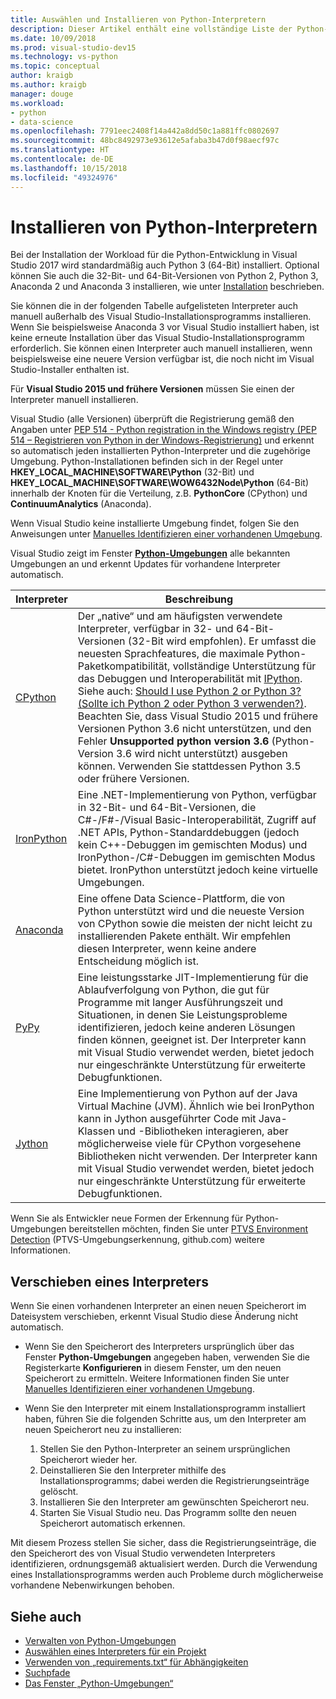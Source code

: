 ```yaml
---
title: Auswählen und Installieren von Python-Interpretern
description: Dieser Artikel enthält eine vollständige Liste der Python-Interpreter, die in Visual Studio unterstützt werden, sowie kurze Anweisungen dazu, wo die entsprechenden Installationsprogramme zu finden sind.
ms.date: 10/09/2018
ms.prod: visual-studio-dev15
ms.technology: vs-python
ms.topic: conceptual
author: kraigb
ms.author: kraigb
manager: douge
ms.workload:
- python
- data-science
ms.openlocfilehash: 7791eec2408f14a442a8dd50c1a881ffc0802697
ms.sourcegitcommit: 48bc8492973e93612e5afaba3b47d0f98aecf97c
ms.translationtype: HT
ms.contentlocale: de-DE
ms.lasthandoff: 10/15/2018
ms.locfileid: "49324976"
---
```

# <a name="install-python-interpreters"></a>Installieren von Python-Interpretern

Bei der Installation der Workload für die Python-Entwicklung in Visual Studio 2017 wird standardmäßig auch Python 3 (64-Bit) installiert. Optional können Sie auch die 32-Bit- und 64-Bit-Versionen von Python 2, Python 3, Anaconda 2 und Anaconda 3 installieren, wie unter [Installation](installing-python-support-in-visual-studio.md) beschrieben.

Sie können die in der folgenden Tabelle aufgelisteten Interpreter auch manuell außerhalb des Visual Studio-Installationsprogramms installieren. Wenn Sie beispielsweise Anaconda 3 vor Visual Studio installiert haben, ist keine erneute Installation über das Visual Studio-Installationsprogramm erforderlich. Sie können einen Interpreter auch manuell installieren, wenn beispielsweise eine neuere Version verfügbar ist, die noch nicht im Visual Studio-Installer enthalten ist.

Für **Visual Studio 2015 und frühere Versionen** müssen Sie einen der Interpreter manuell installieren.

Visual Studio (alle Versionen) überprüft die Registrierung gemäß den Angaben unter [PEP 514 - Python registration in the Windows registry (PEP 514 – Registrieren von Python in der Windows-Registrierung)](https://www.python.org/dev/peps/pep-0514/) und erkennt so automatisch jeden installierten Python-Interpreter und die zugehörige Umgebung. Python-Installationen befinden sich in der Regel unter **HKEY_LOCAL_MACHINE\SOFTWARE\Python** (32-Bit) und **HKEY_LOCAL_MACHINE\SOFTWARE\WOW6432Node\Python** (64-Bit) innerhalb der Knoten für die Verteilung, z.B. **PythonCore** (CPython) und **ContinuumAnalytics** (Anaconda).

Wenn Visual Studio keine installierte Umgebung findet, folgen Sie den Anweisungen unter [Manuelles Identifizieren einer vorhandenen Umgebung](managing-python-environments-in-visual-studio.md#manually-identify-an-existing-environment).

Visual Studio zeigt im Fenster [**Python-Umgebungen**](managing-python-environments-in-visual-studio.md) alle bekannten Umgebungen an und erkennt Updates für vorhandene Interpreter automatisch.

| Interpreter | Beschreibung  |
| --- | --- |
| [CPython](https://www.python.org/) | Der „native“ und am häufigsten verwendete Interpreter, verfügbar in 32- und 64-Bit-Versionen (32-Bit wird empfohlen). Er umfasst die neuesten Sprachfeatures, die maximale Python-Paketkompatibilität, vollständige Unterstützung für das Debuggen und Interoperabilität mit [IPython](http://ipython.org/). Siehe auch: [Should I use Python 2 or Python 3? (Sollte ich Python 2 oder Python 3 verwenden?)](https://wiki,python.org/moin/Python2orPython3). Beachten Sie, dass Visual Studio 2015 und frühere Versionen Python 3.6 nicht unterstützen, und den Fehler **Unsupported python version 3.6** (Python-Version 3.6 wird nicht unterstützt) ausgeben können. Verwenden Sie stattdessen Python 3.5 oder frühere Versionen. |
| [IronPython](https://github.com/IronLanguages/ironpython2) | Eine .NET-Implementierung von Python, verfügbar in 32-Bit- und 64-Bit-Versionen, die C#-/F#-/Visual Basic-Interoperabilität, Zugriff auf .NET APIs, Python-Standarddebuggen (jedoch kein C++-Debuggen im gemischten Modus) und IronPython-/C#-Debuggen im gemischten Modus bietet. IronPython unterstützt jedoch keine virtuelle Umgebungen. |
| [Anaconda](https://www.continuum.io) | Eine offene Data Science-Plattform, die von Python unterstützt wird und die neueste Version von CPython sowie die meisten der nicht leicht zu installierenden Pakete enthält. Wir empfehlen diesen Interpreter, wenn keine andere Entscheidung möglich ist. |
| [PyPy](https://www.pypy.org/) | Eine leistungsstarke JIT-Implementierung für die Ablaufverfolgung von Python, die gut für Programme mit langer Ausführungszeit und Situationen, in denen Sie Leistungsprobleme identifizieren, jedoch keine anderen Lösungen finden können, geeignet ist. Der Interpreter kann mit Visual Studio verwendet werden, bietet jedoch nur eingeschränkte Unterstützung für erweiterte Debugfunktionen. |
| [Jython](http://www.jython.org/) | Eine Implementierung von Python auf der Java Virtual Machine (JVM). Ähnlich wie bei IronPython kann in Jython ausgeführter Code mit Java-Klassen und -Bibliotheken interagieren, aber möglicherweise viele für CPython vorgesehene Bibliotheken nicht verwenden. Der Interpreter kann mit Visual Studio verwendet werden, bietet jedoch nur eingeschränkte Unterstützung für erweiterte Debugfunktionen. |

Wenn Sie als Entwickler neue Formen der Erkennung für Python-Umgebungen bereitstellen möchten, finden Sie unter [PTVS Environment Detection](https://github.com/Microsoft/PTVS/wiki/Extensibility-Environments) (PTVS-Umgebungserkennung, github.com) weitere Informationen.

## <a name="move-an-interpreter"></a>Verschieben eines Interpreters

Wenn Sie einen vorhandenen Interpreter an einen neuen Speicherort im Dateisystem verschieben, erkennt Visual Studio diese Änderung nicht automatisch.

- Wenn Sie den Speicherort des Interpreters ursprünglich über das Fenster **Python-Umgebungen** angegeben haben, verwenden Sie die Registerkarte **Konfigurieren** in diesem Fenster, um den neuen Speicherort zu ermitteln. Weitere Informationen finden Sie unter [Manuelles Identifizieren einer vorhandenen Umgebung](managing-python-environments-in-visual-studio.md#manually-identify-an-existing-environment).

- Wenn Sie den Interpreter mit einem Installationsprogramm installiert haben, führen Sie die folgenden Schritte aus, um den Interpreter am neuen Speicherort neu zu installieren:

  1. Stellen Sie den Python-Interpreter an seinem ursprünglichen Speicherort wieder her.
  2. Deinstallieren Sie den Interpreter mithilfe des Installationsprogramms; dabei werden die Registrierungseinträge gelöscht.
  3. Installieren Sie den Interpreter am gewünschten Speicherort neu.
  4. Starten Sie Visual Studio neu. Das Programm sollte den neuen Speicherort automatisch erkennen.

Mit diesem Prozess stellen Sie sicher, dass die Registrierungseinträge, die den Speicherort des von Visual Studio verwendeten Interpreters identifizieren, ordnungsgemäß aktualisiert werden. Durch die Verwendung eines Installationsprogramms werden auch Probleme durch möglicherweise vorhandene Nebenwirkungen behoben.

## <a name="see-also"></a>Siehe auch

- [Verwalten von Python-Umgebungen](managing-python-environments-in-visual-studio.md)
- [Auswählen eines Interpreters für ein Projekt](selecting-a-python-environment-for-a-project.md)
- [Verwenden von „requirements.txt“ für Abhängigkeiten](managing-required-packages-with-requirements-txt.md)
- [Suchpfade](search-paths.md)
- [Das Fenster „Python-Umgebungen“](python-environments-window-tab-reference.md)
